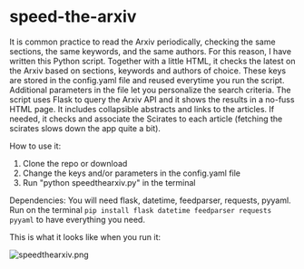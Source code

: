 # speed-the-arxiv
It is common practice to read the Arxiv periodically, checking the same sections, the same keywords, and the same authors. For this reason, I have written this Python script. Together with a little HTML, it checks the latest on the Arxiv based on sections, keywords and authors of choice. These keys are stored in the config.yaml file and reused everytime you run the script. Additional parameters in the file let you personalize the search criteria. The script uses Flask to query the Arxiv API and it shows the results in a no-fuss HTML page. It includes collapsible abstracts and links to the articles. If needed, it checks and associate the Scirates to each article (fetching the scirates slows down the app quite a bit).</p>
How to use it:
1. Clone the repo or download
2. Change the keys and/or parameters in the config.yaml file
3. Run "python speedthearxiv.py" in the terminal

Dependencies:
You will need flask, datetime, feedparser, requests, pyyaml. Run on the terminal `pip install flask datetime feedparser requests pyyaml` to have everything you need.

This is what it looks like when you run it:

![speedthearxiv.png](https://github.com/mekise/speed-the-arxiv/raw/main/screenshot/speedthearxiv.png?raw=true)
